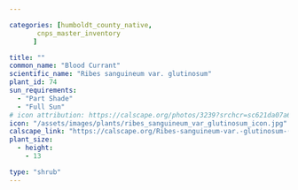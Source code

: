```yaml
---

categories: [humboldt_county_native,
       cnps_master_inventory
      ]

title: ""
common_name: "Blood Currant"
scientific_name: "Ribes sanguineum var. glutinosum"
plant_id: 74
sun_requirements:
  - "Part Shade"
  - "Full Sun"
# icon attribution: https://calscape.org/photos/3239?srchcr=sc621da07a6413d 
icon: "/assets/images/plants/ribes_sanguineum_var_glutinosum_icon.jpg"
calscape_link: "https://calscape.org/Ribes-sanguineum-var.-glutinosum-(Blood-Currant)"
plant_size:
  - height: 
    - 13

type: "shrub"
---
```


